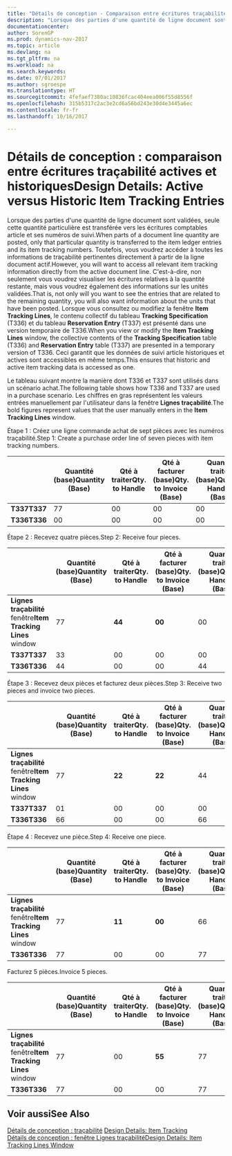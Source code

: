 ```yaml
---
title: "Détails de conception - Comparaison entre écritures traçabilité actives et historiques"
description: "Lorsque des parties d'une quantité de ligne document sont validées, seule cette quantité particulière est transférée vers les écritures comptables article et ses numéros de suivi. Toutefois, vous voudrez accéder à toutes les informations de traçabilité pertinentes directement à partir de la ligne document actif. C'est-à-dire, non seulement vous voudrez visualiser les écritures relatives à la quantité restante, mais vous voudrez également des informations sur les unités validées. Lorsque vous consultez ou modifiez la fenêtre **Lignes traçabilité**, le contenu collectif du tableau **Spécification traçabilité** (T336) et du tableau **Ecriture réservation** (T337) est présenté dans une version temporaire de T336. Ceci garantit que les données de suivi article historiques et actives sont accessibles en même temps."
documentationcenter: 
author: SorenGP
ms.prod: dynamics-nav-2017
ms.topic: article
ms.devlang: na
ms.tgt_pltfrm: na
ms.workload: na
ms.search.keywords: 
ms.date: 07/01/2017
ms.author: sgroespe
ms.translationtype: HT
ms.sourcegitcommit: 4fefaef7380ac10836fcac404eea006f55d8556f
ms.openlocfilehash: 315b5317c2ac3e2cd6a56bd243e30d4e3445a6ec
ms.contentlocale: fr-fr
ms.lasthandoff: 10/16/2017

---
```

# <a name="design-details-active-versus-historic-item-tracking-entries"></a><span data-ttu-id="a304c-107">Détails de conception : comparaison entre écritures traçabilité actives et historiques</span><span class="sxs-lookup"><span data-stu-id="a304c-107">Design Details: Active versus Historic Item Tracking Entries</span></span>
<span data-ttu-id="a304c-108">Lorsque des parties d'une quantité de ligne document sont validées, seule cette quantité particulière est transférée vers les écritures comptables article et ses numéros de suivi.</span><span class="sxs-lookup"><span data-stu-id="a304c-108">When parts of a document line quantity are posted, only that particular quantity is transferred to the item ledger entries and its item tracking numbers.</span></span> <span data-ttu-id="a304c-109">Toutefois, vous voudrez accéder à toutes les informations de traçabilité pertinentes directement à partir de la ligne document actif.</span><span class="sxs-lookup"><span data-stu-id="a304c-109">However, you will want to access all relevant item tracking information directly from the active document line.</span></span> <span data-ttu-id="a304c-110">C'est-à-dire, non seulement vous voudrez visualiser les écritures relatives à la quantité restante, mais vous voudrez également des informations sur les unités validées.</span><span class="sxs-lookup"><span data-stu-id="a304c-110">That is, not only will you want to see the entries that are related to the remaining quantity, you will also want information about the units that have been posted.</span></span> <span data-ttu-id="a304c-111">Lorsque vous consultez ou modifiez la fenêtre **Item Tracking Lines**, le contenu collectif du tableau **Tracking Specification** (T336) et du tableau **Reservation Entry** (T337) est présenté dans une version temporaire de T336.</span><span class="sxs-lookup"><span data-stu-id="a304c-111">When you view or modify the **Item Tracking Lines** window, the collective contents of the **Tracking Specification** table (T336) and **Reservation Entry** table (T337) are presented in a temporary version of T336.</span></span> <span data-ttu-id="a304c-112">Ceci garantit que les données de suivi article historiques et actives sont accessibles en même temps.</span><span class="sxs-lookup"><span data-stu-id="a304c-112">This ensures that historic and active item tracking data is accessed as one.</span></span>  

 <span data-ttu-id="a304c-113">Le tableau suivant montre la manière dont T336 et T337 sont utilisés dans un scénario achat.</span><span class="sxs-lookup"><span data-stu-id="a304c-113">The following table shows how T336 and T337 are used in a purchase scenario.</span></span> <span data-ttu-id="a304c-114">Les chiffres en gras représentent les valeurs entrées manuellement par l'utilisateur dans la fenêtre **Lignes traçabilité**.</span><span class="sxs-lookup"><span data-stu-id="a304c-114">The bold figures represent values that the user manually enters in the **Item Tracking Lines** window.</span></span>  

 <span data-ttu-id="a304c-115">Étape 1 : Créez une ligne commande achat de sept pièces avec les numéros traçabilité.</span><span class="sxs-lookup"><span data-stu-id="a304c-115">Step 1: Create a purchase order line of seven pieces with item tracking numbers.</span></span>  

||<span data-ttu-id="a304c-116">**Quantité (base)**</span><span class="sxs-lookup"><span data-stu-id="a304c-116">**Quantity (Base)**</span></span>|<span data-ttu-id="a304c-117">**Qté à traiter**</span><span class="sxs-lookup"><span data-stu-id="a304c-117">**Qty. to Handle**</span></span>|<span data-ttu-id="a304c-118">**Qté à facturer (base)**</span><span class="sxs-lookup"><span data-stu-id="a304c-118">**Qty. to Invoice (Base)**</span></span>|<span data-ttu-id="a304c-119">**Quantité traitée (base)**</span><span class="sxs-lookup"><span data-stu-id="a304c-119">**Quantity Handled (Base)**</span></span>|<span data-ttu-id="a304c-120">**Quantité facturée (base)**</span><span class="sxs-lookup"><span data-stu-id="a304c-120">**Quantity Invoiced (Base)**</span></span>|  
|-|----------------------------------------------|--------------------------------------------|------------------------------------------------------|-------------------------------------------------------|--------------------------------------------------------|  
|<span data-ttu-id="a304c-121">**T337**</span><span class="sxs-lookup"><span data-stu-id="a304c-121">**T337**</span></span>|<span data-ttu-id="a304c-122">7</span><span class="sxs-lookup"><span data-stu-id="a304c-122">7</span></span>|<span data-ttu-id="a304c-123">0</span><span class="sxs-lookup"><span data-stu-id="a304c-123">0</span></span>|<span data-ttu-id="a304c-124">0</span><span class="sxs-lookup"><span data-stu-id="a304c-124">0</span></span>|<span data-ttu-id="a304c-125">0</span><span class="sxs-lookup"><span data-stu-id="a304c-125">0</span></span>|<span data-ttu-id="a304c-126">0</span><span class="sxs-lookup"><span data-stu-id="a304c-126">0</span></span>|  
|<span data-ttu-id="a304c-127">**T336**</span><span class="sxs-lookup"><span data-stu-id="a304c-127">**T336**</span></span>|<span data-ttu-id="a304c-128">0</span><span class="sxs-lookup"><span data-stu-id="a304c-128">0</span></span>|<span data-ttu-id="a304c-129">0</span><span class="sxs-lookup"><span data-stu-id="a304c-129">0</span></span>|<span data-ttu-id="a304c-130">0</span><span class="sxs-lookup"><span data-stu-id="a304c-130">0</span></span>|<span data-ttu-id="a304c-131">0</span><span class="sxs-lookup"><span data-stu-id="a304c-131">0</span></span>|<span data-ttu-id="a304c-132">0</span><span class="sxs-lookup"><span data-stu-id="a304c-132">0</span></span>|  

 <span data-ttu-id="a304c-133">Étape 2 : Recevez quatre pièces.</span><span class="sxs-lookup"><span data-stu-id="a304c-133">Step 2: Receive four pieces.</span></span>  

||<span data-ttu-id="a304c-134">**Quantité (base)**</span><span class="sxs-lookup"><span data-stu-id="a304c-134">**Quantity (Base)**</span></span>|<span data-ttu-id="a304c-135">**Qté à traiter**</span><span class="sxs-lookup"><span data-stu-id="a304c-135">**Qty. to Handle**</span></span>|<span data-ttu-id="a304c-136">**Qté à facturer (base)**</span><span class="sxs-lookup"><span data-stu-id="a304c-136">**Qty. to Invoice (Base)**</span></span>|<span data-ttu-id="a304c-137">**Quantité traitée (base)**</span><span class="sxs-lookup"><span data-stu-id="a304c-137">**Quantity Handled (Base)**</span></span>|<span data-ttu-id="a304c-138">**Quantité facturée (base)**</span><span class="sxs-lookup"><span data-stu-id="a304c-138">**Quantity Invoiced (Base)**</span></span>|  
|-|----------------------------------------------|--------------------------------------------|------------------------------------------------------|-------------------------------------------------------|--------------------------------------------------------|  
|<span data-ttu-id="a304c-139">**Lignes traçabilité** fenêtre</span><span class="sxs-lookup"><span data-stu-id="a304c-139">**Item Tracking Lines** window</span></span>|<span data-ttu-id="a304c-140">7</span><span class="sxs-lookup"><span data-stu-id="a304c-140">7</span></span>|<span data-ttu-id="a304c-141">**4**</span><span class="sxs-lookup"><span data-stu-id="a304c-141">**4**</span></span>|<span data-ttu-id="a304c-142">**0**</span><span class="sxs-lookup"><span data-stu-id="a304c-142">**0**</span></span>|<span data-ttu-id="a304c-143">0</span><span class="sxs-lookup"><span data-stu-id="a304c-143">0</span></span>|<span data-ttu-id="a304c-144">0</span><span class="sxs-lookup"><span data-stu-id="a304c-144">0</span></span>|  
|<span data-ttu-id="a304c-145">**T337**</span><span class="sxs-lookup"><span data-stu-id="a304c-145">**T337**</span></span>|<span data-ttu-id="a304c-146">3</span><span class="sxs-lookup"><span data-stu-id="a304c-146">3</span></span>|<span data-ttu-id="a304c-147">0</span><span class="sxs-lookup"><span data-stu-id="a304c-147">0</span></span>|<span data-ttu-id="a304c-148">0</span><span class="sxs-lookup"><span data-stu-id="a304c-148">0</span></span>|<span data-ttu-id="a304c-149">0</span><span class="sxs-lookup"><span data-stu-id="a304c-149">0</span></span>|<span data-ttu-id="a304c-150">0</span><span class="sxs-lookup"><span data-stu-id="a304c-150">0</span></span>|  
|<span data-ttu-id="a304c-151">**T336**</span><span class="sxs-lookup"><span data-stu-id="a304c-151">**T336**</span></span>|<span data-ttu-id="a304c-152">4</span><span class="sxs-lookup"><span data-stu-id="a304c-152">4</span></span>|<span data-ttu-id="a304c-153">0</span><span class="sxs-lookup"><span data-stu-id="a304c-153">0</span></span>|<span data-ttu-id="a304c-154">0</span><span class="sxs-lookup"><span data-stu-id="a304c-154">0</span></span>|<span data-ttu-id="a304c-155">4</span><span class="sxs-lookup"><span data-stu-id="a304c-155">4</span></span>|<span data-ttu-id="a304c-156">0</span><span class="sxs-lookup"><span data-stu-id="a304c-156">0</span></span>|  

 <span data-ttu-id="a304c-157">Étape 3 : Recevez deux pièces et facturez deux pièces.</span><span class="sxs-lookup"><span data-stu-id="a304c-157">Step 3: Receive two pieces and invoice two pieces.</span></span>  

||<span data-ttu-id="a304c-158">**Quantité (base)**</span><span class="sxs-lookup"><span data-stu-id="a304c-158">**Quantity (Base)**</span></span>|<span data-ttu-id="a304c-159">**Qté à traiter**</span><span class="sxs-lookup"><span data-stu-id="a304c-159">**Qty. to Handle**</span></span>|<span data-ttu-id="a304c-160">**Qté à facturer (base)**</span><span class="sxs-lookup"><span data-stu-id="a304c-160">**Qty. to Invoice (Base)**</span></span>|<span data-ttu-id="a304c-161">**Quantité traitée (base)**</span><span class="sxs-lookup"><span data-stu-id="a304c-161">**Quantity Handled (Base)**</span></span>|<span data-ttu-id="a304c-162">**Quantité facturée (base)**</span><span class="sxs-lookup"><span data-stu-id="a304c-162">**Quantity Invoiced (Base)**</span></span>|  
|-|----------------------------------------------|--------------------------------------------|------------------------------------------------------|-------------------------------------------------------|--------------------------------------------------------|  
|<span data-ttu-id="a304c-163">**Lignes traçabilité** fenêtre</span><span class="sxs-lookup"><span data-stu-id="a304c-163">**Item Tracking Lines** window</span></span>|<span data-ttu-id="a304c-164">7</span><span class="sxs-lookup"><span data-stu-id="a304c-164">7</span></span>|<span data-ttu-id="a304c-165">**2**</span><span class="sxs-lookup"><span data-stu-id="a304c-165">**2**</span></span>|<span data-ttu-id="a304c-166">**2**</span><span class="sxs-lookup"><span data-stu-id="a304c-166">**2**</span></span>|<span data-ttu-id="a304c-167">4</span><span class="sxs-lookup"><span data-stu-id="a304c-167">4</span></span>|<span data-ttu-id="a304c-168">0</span><span class="sxs-lookup"><span data-stu-id="a304c-168">0</span></span>|  
|<span data-ttu-id="a304c-169">**T337**</span><span class="sxs-lookup"><span data-stu-id="a304c-169">**T337**</span></span>|<span data-ttu-id="a304c-170">0</span><span class="sxs-lookup"><span data-stu-id="a304c-170">1</span></span>|<span data-ttu-id="a304c-171">0</span><span class="sxs-lookup"><span data-stu-id="a304c-171">0</span></span>|<span data-ttu-id="a304c-172">0</span><span class="sxs-lookup"><span data-stu-id="a304c-172">0</span></span>|<span data-ttu-id="a304c-173">0</span><span class="sxs-lookup"><span data-stu-id="a304c-173">0</span></span>|<span data-ttu-id="a304c-174">0</span><span class="sxs-lookup"><span data-stu-id="a304c-174">0</span></span>|  
|<span data-ttu-id="a304c-175">**T336**</span><span class="sxs-lookup"><span data-stu-id="a304c-175">**T336**</span></span>|<span data-ttu-id="a304c-176">6</span><span class="sxs-lookup"><span data-stu-id="a304c-176">6</span></span>|<span data-ttu-id="a304c-177">0</span><span class="sxs-lookup"><span data-stu-id="a304c-177">0</span></span>|<span data-ttu-id="a304c-178">0</span><span class="sxs-lookup"><span data-stu-id="a304c-178">0</span></span>|<span data-ttu-id="a304c-179">6</span><span class="sxs-lookup"><span data-stu-id="a304c-179">6</span></span>|<span data-ttu-id="a304c-180">2</span><span class="sxs-lookup"><span data-stu-id="a304c-180">2</span></span>|  

 <span data-ttu-id="a304c-181">Étape 4 : Recevez une pièce.</span><span class="sxs-lookup"><span data-stu-id="a304c-181">Step 4: Receive one piece.</span></span>  

||<span data-ttu-id="a304c-182">**Quantité (base)**</span><span class="sxs-lookup"><span data-stu-id="a304c-182">**Quantity (Base)**</span></span>|<span data-ttu-id="a304c-183">**Qté à traiter**</span><span class="sxs-lookup"><span data-stu-id="a304c-183">**Qty. to Handle**</span></span>|<span data-ttu-id="a304c-184">**Qté à facturer (base)**</span><span class="sxs-lookup"><span data-stu-id="a304c-184">**Qty. to Invoice (Base)**</span></span>|<span data-ttu-id="a304c-185">**Quantité traitée (base)**</span><span class="sxs-lookup"><span data-stu-id="a304c-185">**Quantity Handled (Base)**</span></span>|<span data-ttu-id="a304c-186">**Quantité facturée (base)**</span><span class="sxs-lookup"><span data-stu-id="a304c-186">**Quantity Invoiced (Base)**</span></span>|  
|-|----------------------------------------------|--------------------------------------------|------------------------------------------------------|-------------------------------------------------------|--------------------------------------------------------|  
|<span data-ttu-id="a304c-187">**Lignes traçabilité** fenêtre</span><span class="sxs-lookup"><span data-stu-id="a304c-187">**Item Tracking Lines** window</span></span>|<span data-ttu-id="a304c-188">7</span><span class="sxs-lookup"><span data-stu-id="a304c-188">7</span></span>|<span data-ttu-id="a304c-189">**1**</span><span class="sxs-lookup"><span data-stu-id="a304c-189">**1**</span></span>|<span data-ttu-id="a304c-190">**0**</span><span class="sxs-lookup"><span data-stu-id="a304c-190">**0**</span></span>|<span data-ttu-id="a304c-191">6</span><span class="sxs-lookup"><span data-stu-id="a304c-191">6</span></span>|<span data-ttu-id="a304c-192">2</span><span class="sxs-lookup"><span data-stu-id="a304c-192">2</span></span>|  
|<span data-ttu-id="a304c-193">**T336**</span><span class="sxs-lookup"><span data-stu-id="a304c-193">**T336**</span></span>|<span data-ttu-id="a304c-194">7</span><span class="sxs-lookup"><span data-stu-id="a304c-194">7</span></span>|<span data-ttu-id="a304c-195">0</span><span class="sxs-lookup"><span data-stu-id="a304c-195">0</span></span>|<span data-ttu-id="a304c-196">0</span><span class="sxs-lookup"><span data-stu-id="a304c-196">0</span></span>|<span data-ttu-id="a304c-197">7</span><span class="sxs-lookup"><span data-stu-id="a304c-197">7</span></span>|<span data-ttu-id="a304c-198">2</span><span class="sxs-lookup"><span data-stu-id="a304c-198">2</span></span>|  

 <span data-ttu-id="a304c-199">Facturez 5 pièces.</span><span class="sxs-lookup"><span data-stu-id="a304c-199">Invoice 5 pieces.</span></span>  

||<span data-ttu-id="a304c-200">**Quantité (base)**</span><span class="sxs-lookup"><span data-stu-id="a304c-200">**Quantity (Base)**</span></span>|<span data-ttu-id="a304c-201">**Qté à traiter**</span><span class="sxs-lookup"><span data-stu-id="a304c-201">**Qty. to Handle**</span></span>|<span data-ttu-id="a304c-202">**Qté à facturer (base)**</span><span class="sxs-lookup"><span data-stu-id="a304c-202">**Qty. to Invoice (Base)**</span></span>|<span data-ttu-id="a304c-203">**Quantité traitée (base)**</span><span class="sxs-lookup"><span data-stu-id="a304c-203">**Quantity Handled (Base)**</span></span>|<span data-ttu-id="a304c-204">**Quantité facturée (base)**</span><span class="sxs-lookup"><span data-stu-id="a304c-204">**Quantity Invoiced (Base)**</span></span>|  
|-|----------------------------------------------|--------------------------------------------|------------------------------------------------------|-------------------------------------------------------|--------------------------------------------------------|  
|<span data-ttu-id="a304c-205">**Lignes traçabilité** fenêtre</span><span class="sxs-lookup"><span data-stu-id="a304c-205">**Item Tracking Lines** window</span></span>|<span data-ttu-id="a304c-206">7</span><span class="sxs-lookup"><span data-stu-id="a304c-206">7</span></span>|<span data-ttu-id="a304c-207">0</span><span class="sxs-lookup"><span data-stu-id="a304c-207">0</span></span>|<span data-ttu-id="a304c-208">**5**</span><span class="sxs-lookup"><span data-stu-id="a304c-208">**5**</span></span>|<span data-ttu-id="a304c-209">7</span><span class="sxs-lookup"><span data-stu-id="a304c-209">7</span></span>|<span data-ttu-id="a304c-210">2</span><span class="sxs-lookup"><span data-stu-id="a304c-210">2</span></span>|  
|<span data-ttu-id="a304c-211">**T336**</span><span class="sxs-lookup"><span data-stu-id="a304c-211">**T336**</span></span>|<span data-ttu-id="a304c-212">7</span><span class="sxs-lookup"><span data-stu-id="a304c-212">7</span></span>|<span data-ttu-id="a304c-213">0</span><span class="sxs-lookup"><span data-stu-id="a304c-213">0</span></span>|<span data-ttu-id="a304c-214">0</span><span class="sxs-lookup"><span data-stu-id="a304c-214">0</span></span>|<span data-ttu-id="a304c-215">7</span><span class="sxs-lookup"><span data-stu-id="a304c-215">7</span></span>|<span data-ttu-id="a304c-216">7</span><span class="sxs-lookup"><span data-stu-id="a304c-216">7</span></span>|  

## <a name="see-also"></a><span data-ttu-id="a304c-217">Voir aussi</span><span class="sxs-lookup"><span data-stu-id="a304c-217">See Also</span></span>  
 <span data-ttu-id="a304c-218">[Détails de conception : traçabilité](design-details-item-tracking.md) </span><span class="sxs-lookup"><span data-stu-id="a304c-218">[Design Details: Item Tracking](design-details-item-tracking.md) </span></span>  
 [<span data-ttu-id="a304c-219">Détails de conception : fenêtre Lignes traçabilité</span><span class="sxs-lookup"><span data-stu-id="a304c-219">Design Details: Item Tracking Lines Window</span></span>](design-details-item-tracking-lines-window.md)

